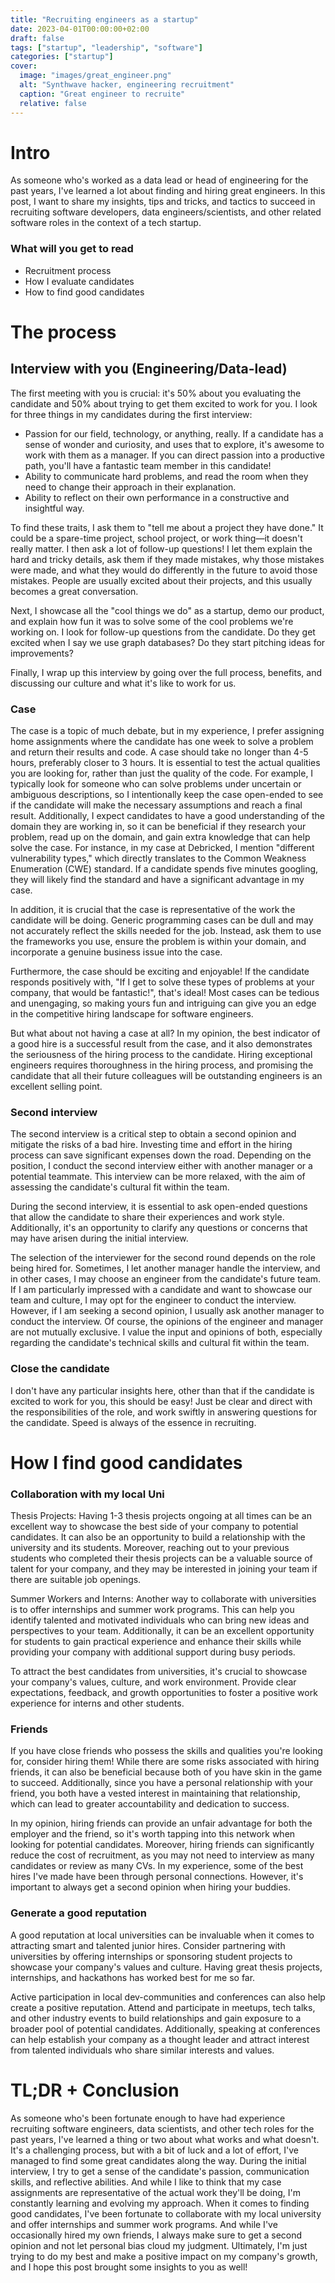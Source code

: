 ```yaml
---
title: "Recruiting engineers as a startup"
date: 2023-04-01T00:00:00+02:00
draft: false
tags: ["startup", "leadership", "software"]
categories: ["startup"]
cover:
  image: "images/great_engineer.png"
  alt: "Synthwave hacker, engineering recruitment"
  caption: "Great engineer to recruite"
  relative: false
---
```



# Intro 

As someone who's worked as a data lead or head of engineering for the past years, I've learned a lot about finding and hiring great engineers. In this post, I want to share my insights, tips and tricks, and tactics to succeed in recruiting software developers, data engineers/scientists, and other related software roles in the context of a tech startup.

### What will you get to read


* Recruitment process 
* How I evaluate candidates
* How to find good candidates


# The process 


## Interview with you (Engineering/Data-lead)
The first meeting with you is crucial: it's 50% about you evaluating the candidate and 50% about trying to get them excited to work for you. I look for three things in my candidates during the first interview:

- Passion for our field, technology, or anything, really. If a candidate has a sense of wonder and curiosity, and uses that to explore, it's awesome to work with them as a manager. If you can direct passion into a productive path, you'll have a fantastic team member in this candidate!
- Ability to communicate hard problems, and read the room when they need to change their approach in their explanation.
- Ability to reflect on their own performance in a constructive and insightful way.

To find these traits, I ask them to "tell me about a project they have done." It could be a spare-time project, school project, or work thing—it doesn't really matter. I then ask a lot of follow-up questions! I let them explain the hard and tricky details, ask them if they made mistakes, why those mistakes were made, and what they would do differently in the future to avoid those mistakes. People are usually excited about their projects, and this usually becomes a great conversation.

Next, I showcase all the "cool things we do" as a startup, demo our product, and explain how fun it was to solve some of the cool problems we're working on. I look for follow-up questions from the candidate. Do they get excited when I say we use graph databases? Do they start pitching ideas for improvements?

Finally, I wrap up this interview by going over the full process, benefits, and discussing our culture and what it's like to work for us.

### Case

The case is a topic of much debate, but in my experience, I prefer assigning home assignments where the candidate has one week to solve a problem and return their results and code. A case should take no longer than 4-5 hours, preferably closer to 3 hours. It is essential to test the actual qualities you are looking for, rather than just the quality of the code. For example, I typically look for someone who can solve problems under uncertain or ambiguous descriptions, so I intentionally keep the case open-ended to see if the candidate will make the necessary assumptions and reach a final result. Additionally, I expect candidates to have a good understanding of the domain they are working in, so it can be beneficial if they research your problem, read up on the domain, and gain extra knowledge that can help solve the case. For instance, in my case at Debricked, I mention "different vulnerability types," which directly translates to the Common Weakness Enumeration (CWE) standard. If a candidate spends five minutes googling, they will likely find the standard and have a significant advantage in my case.

In addition, it is crucial that the case is representative of the work the candidate will be doing. Generic programming cases can be dull and may not accurately reflect the skills needed for the job. Instead, ask them to use the frameworks you use, ensure the problem is within your domain, and incorporate a genuine business issue into the case.

Furthermore, the case should be exciting and enjoyable! If the candidate responds positively with, "If I get to solve these types of problems at your company, that would be fantastic!", that's ideal! Most cases can be tedious and unengaging, so making yours fun and intriguing can give you an edge in the competitive hiring landscape for software engineers.

But what about not having a case at all? In my opinion, the best indicator of a good hire is a successful result from the case, and it also demonstrates the seriousness of the hiring process to the candidate. Hiring exceptional engineers requires thoroughness in the hiring process, and promising the candidate that all their future colleagues will be outstanding engineers is an excellent selling point.

### Second interview 

The second interview is a critical step to obtain a second opinion and mitigate the risks of a bad hire. Investing time and effort in the hiring process can save significant expenses down the road. Depending on the position, I conduct the second interview either with another manager or a potential teammate. This interview can be more relaxed, with the aim of assessing the candidate's cultural fit within the team.

During the second interview, it is essential to ask open-ended questions that allow the candidate to share their experiences and work style. Additionally, it's an opportunity to clarify any questions or concerns that may have arisen during the initial interview.

The selection of the interviewer for the second round depends on the role being hired for. Sometimes, I let another manager handle the interview, and in other cases, I may choose an engineer from the candidate's future team. If I am particularly impressed with a candidate and want to showcase our team and culture, I may opt for the engineer to conduct the interview. However, if I am seeking a second opinion, I usually ask another manager to conduct the interview. Of course, the opinions of the engineer and manager are not mutually exclusive. I value the input and opinions of both, especially regarding the candidate's technical skills and cultural fit within the team.

### Close the candidate 

I don't have any particular insights here, other than that if the candidate is excited to work for you, this should be easy! 
Just be clear and direct with the responsibilities of the role, and work swiftly in answering questions for the candidate. Speed is always of the essence in recruiting. 

# How I find good candidates

### Collaboration with my local Uni

Thesis Projects: Having 1-3 thesis projects ongoing at all times can be an excellent way to showcase the best side of your company to potential candidates. It can also be an opportunity to build a relationship with the university and its students. Moreover, reaching out to your previous students who completed their thesis projects can be a valuable source of talent for your company, and they may be interested in joining your team if there are suitable job openings.

Summer Workers and Interns: Another way to collaborate with universities is to offer internships and summer work programs. This can help you identify talented and motivated individuals who can bring new ideas and perspectives to your team. Additionally, it can be an excellent opportunity for students to gain practical experience and enhance their skills while providing your company with additional support during busy periods.

To attract the best candidates from universities, it's crucial to showcase your company's values, culture, and work environment. Provide clear expectations, feedback, and growth opportunities to foster a positive work experience for interns and other students.

### Friends

If you have close friends who possess the skills and qualities you're looking for, consider hiring them! While there are some risks associated with hiring friends, it can also be beneficial because both of you have skin in the game to succeed. Additionally, since you have a personal relationship with your friend, you both have a vested interest in maintaining that relationship, which can lead to greater accountability and dedication to success.

In my opinion, hiring friends can provide an unfair advantage for both the employer and the friend, so it's worth tapping into this network when looking for potential candidates. Moreover, hiring friends can significantly reduce the cost of recruitment, as you may not need to interview as many candidates or review as many CVs. In my experience, some of the best hires I've made have been through personal connections. However, it's important to always get a second opinion when hiring your buddies. 


### Generate a good reputation

A good reputation at local universities can be invaluable when it comes to attracting smart and talented junior hires. Consider partnering with universities by offering internships or sponsoring student projects to showcase your company's values and culture. Having great thesis projects, internships, and hackathons has worked best for me so far.

Active participation in local dev-communities and conferences can also help create a positive reputation. Attend and participate in meetups, tech talks, and other industry events to build relationships and gain exposure to a broader pool of potential candidates. Additionally, speaking at conferences can help establish your company as a thought leader and attract interest from talented individuals who share similar interests and values.


# TL;DR + Conclusion

As someone who's been fortunate enough to have had experience recruiting software engineers, data scientists, and other tech roles for the past years, I've learned a thing or two about what works and what doesn't. It's a challenging process, but with a bit of luck and a lot of effort, I've managed to find some great candidates along the way. During the initial interview, I try to get a sense of the candidate's passion, communication skills, and reflective abilities. And while I like to think that my case assignments are representative of the actual work they'll be doing, I'm constantly learning and evolving my approach. When it comes to finding good candidates, I've been fortunate to collaborate with my local university and offer internships and summer work programs. And while I've occasionally hired my own friends, I always make sure to get a second opinion and not let personal bias cloud my judgment. Ultimately, I'm just trying to do my best and make a positive impact on my company's growth, and I hope this post brought some insights to you as well! 


